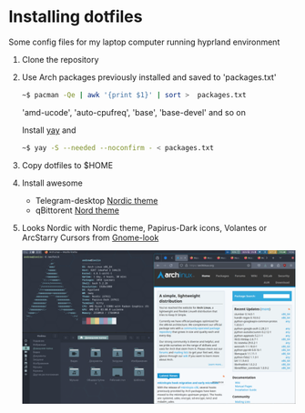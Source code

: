 # Installing dotfiles

Some config files for my laptop computer running hyprland environment

1. Clone the repository

2. Use Arch packages previously installed and saved to 'packages.txt'

    ```bash
    ~$ pacman -Qe | awk '{print $1}' | sort >  packages.txt
    ```

    'amd-ucode',
    'auto-cpufreq',
    'base',
    'base-devel' and so on

    Install [yay](https://github.com/Jguer/yay) and

    ```bash
    ~$ yay -S --needed --noconfirm - < packages.txt
    ```

3. Copy dotfiles to $HOME

4. Install awesome
   - Telegram-desktop [Nordic theme](https://t.me/addtheme/nordplus)
   - qBittorent [Nord theme](https://github.com/aadhithbala/Dotfiles/raw/main/qBittorrent-themes/nord.qbtheme)

5. Looks Nordic with Nordic theme, Papirus-Dark icons, Volantes or ArcStarry Cursors from [Gnome-look](https://www.gnome-look.org/)

    ![Looks something like this](https://github.com/rawder/dotfiles/blob/master/screen.png)
